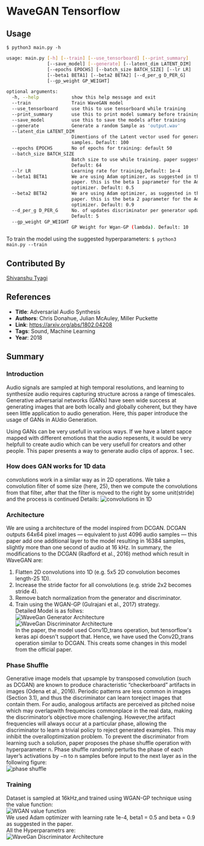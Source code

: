 # WaveGAN Tensorflow

## Usage
`$ python3 main.py -h`
```bash
usage: main.py [-h] [--train] [--use_tensorboard] [--print_summary]
               [--save_model] [--generate] [--latent_dim LATENT_DIM]
               [--epochs EPOCHS] [--batch_size BATCH_SIZE] [--lr LR]
               [--beta1 BETA1] [--beta2 BETA2] [--d_per_g D_PER_G]
               [--gp_weight GP_WEIGHT]

optional arguments:
  -h, --help            show this help message and exit
  --train               Train WaveGAN model
  --use_tensorboard     use this to use tensorboard while training
  --print_summary       use this to print model summary before training
  --save_model          use this to save the models after training
  --generate            Generate a random Sample as 'output.wav'
  --latent_dim LATENT_DIM
                        Dimentions of the Latent vector used for generating
                        samples. Default: 100
  --epochs EPOCHS       No of epochs for training: default 50
  --batch_size BATCH_SIZE
                        Batch size to use while training. paper suggests 64.
                        Default: 64
  --lr LR               Learning rate for training,Default: 1e-4
  --beta1 BETA1         We are using Adam optimizer, as suggested in the
                        paper. this is the beta 1 paprameter for the Adam
                        optimizer. Default: 0.5
  --beta2 BETA2         We are using Adam optimizer, as suggested in the
                        paper. this is the beta 2 paprameter for the Adam
                        optimizer. Default: 0.9
  --d_per_g D_PER_G     No. of updates discriminator per generator update.
                        Default: 5
  --gp_weight GP_WEIGHT
                        GP Weight for Wgan-GP (lambda). Default: 10
```
To train the model using the suggested hyperparameters:
`$ python3 main.py --train`

## Contributed By
[Shivanshu Tyagi](https://github.com/spazewalker)

## References
* __Title__: Adversarial Audio Synthesis
* __Authors__: Chris Donahue, Julian McAuley, Miller Puckette
* __Link__: https://arxiv.org/abs/1802.04208
* __Tags__: Sound, Machine Learning
* __Year__: 2018
## Summary
### Introduction
Audio signals are sampled at high temporal resolutions, and learning to synthesize audio requires capturing structure across a range of timescales. Generative
adversarial networks (GANs) have seen wide success at generating images that
are both locally and globally coherent, but they have seen little application to audio generation. Here, this paper introduce the usage of GANs in AUdio Generation.

Using GANs can be very usefull in various ways. If we have a latent sapce mapped with different emotions that the audio repesents, it would be very helpfull to create audio which can be very usefull for creators and other people. This paper presents a way to generate audio clips of approx. 1 sec.
### How does GAN works for 1D data
convolutions work in a similar way as in 2D operations. We take a convolution filter of some size (here, 25), then we compute the convolutions from that filter, after that the filter is moved to the right by some unit(stride) and the process is continued Details:
![convolutions in 1D](assets/tconvolutions.png)
### Architecture
We are using a architecture of the model inspired from DCGAN. DCGAN outputs 64x64 pixel images — equivalent to just 4096 audio samples — this paper add
one additional layer to the model resulting in 16384 samples, slightly more than one second of audio at 16 kHz. In summary, the modifications to the DCGAN (Radford et al., 2016) method which
result in WaveGAN are:
1. Flatten 2D convolutions into 1D (e.g. 5x5 2D convolution becomes length-25 1D).
2. Increase the stride factor for all convolutions (e.g. stride 2x2 becomes stride 4).
3. Remove batch normalization from the generator and discriminator.
4. Train using the WGAN-GP (Gulrajani et al., 2017) strategy.\
Detailed Model is as follws: \
![WaveGan Generator Architecture](assets/wavewgan_g.png) \
![WaveGan Discriminator Architecture](assets/wavegan_d.png)\
In the paper, the model used Conv1D_trans operation, but tensorflow's keras api doesn't support that. Hence, we have used the Conv2D_trans operation similar to DCGAN. This creats some changes in this model from the official paper.
### Phase Shuffle
Generative image models that upsample by transposed convolution (such as DCGAN) are known to produce characteristic “checkerboard” artifacts in images (Odena et al., 2016). Periodic patterns are less common in images (Section 3.1), and thus the discriminator can learn toreject images that contain them. For audio, analogous artifacts are perceived as pitched noise which may overlapwith frequencies commonplace in the real data, making the discriminator’s objective more challenging. However,the artifact frequencies will always occur at a particular phase, allowing the discriminator to learn a trivial policy to reject generated examples. This may inhibit the overalloptimization problem. To prevent the discriminator from learning such a solution, paper proposes the phase shuffle operation with hyperparameter n. Phase shuffle randomly perturbs the phase of each layer’s activations by −n to n samples before input to the next layer as in the following figure: \
![phase shuffle](assets/tpixel_shuffler.png)
### Training
Dataset is sampled at 16kHz,and trained using WGAN-GP technique using the value function: \
![WGAN value function](assets/wgan_loss.png) \
We used Adam optimizer with learning rate 1e-4, beta1 = 0.5 and beta = 0.9 as suggested in the paper. \
All the Hyperparametrs are: \
![WaveGan Discriminator Architecture](assets/thyperparameters.png)
